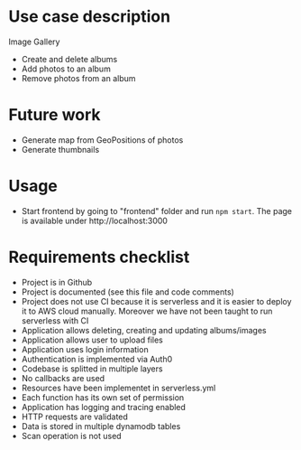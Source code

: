# Use case description
Image Gallery
- Create and delete albums
- Add photos to an album
- Remove photos from an album

# Future work
- Generate map from GeoPositions of photos
- Generate thumbnails

# Usage
- Start frontend by going to "frontend" folder and run `npm start`. The page is available under http://localhost:3000

# Requirements checklist
- Project is in Github
- Project is documented (see this file and code comments)
- Project does not use CI because it is serverless and it is easier to deploy it to AWS cloud manually. Moreover we have not been taught to run serverless with CI
- Application allows deleting, creating and updating albums/images
- Application allows user to upload files
- Application uses login information
- Authentication is implemented via Auth0
- Codebase is splitted in multiple layers
- No callbacks are used
- Resources have been implementet in serverless.yml
- Each function has its own set of permission
- Application has logging and tracing enabled
- HTTP requests are validated
- Data is stored in multiple dynamodb tables
- Scan operation is not used
